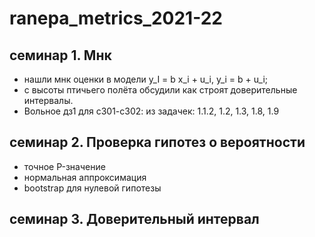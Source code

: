 # ranepa_metrics_2021-22

## семинар 1. Мнк

* нашли мнк оценки в модели y_I = b x_i + u_i, y_i = b + u_i; 
* с высоты птичьего полёта обсудили как строят доверительные интервалы.
* Вольное дз1 для с301-с302:
из задачек: 1.1.2, 1.2, 1.3, 1.8, 1.9
## семинар 2. Проверка гипотез о вероятности

* точное P-значение 
* нормальная аппроксимация
* bootstrap для нулевой гипотезы
## семинар 3. Доверительный интервал 





